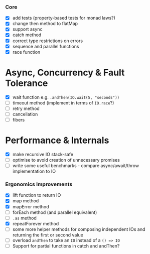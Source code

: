 ### Core

- [x] add tests (property-based tests for monad laws?)
- [x] change then method to flatMap
- [x] support async
- [X] catch method
- [X] correct type restrictions on errors
- [x] sequence and parallel functions
- [x] race function

# Async, Concurrency & Fault Tolerance

- [x] wait function e.g. `.andThen(IO.wait(5, "seconds"))`
- [ ] timeout method (implement in terms of `IO.race`?)
- [ ] retry method
- [ ] cancellation
- [ ] fibers

# Performance & Internals

- [x] make recursive IO stack-safe
- [ ] optimise to avoid creation of unnecessary promises
- [ ] write some useful benchmarks - compare async/await/throw implementation to IO

### Ergonomics Improvements

- [x] lift function to return IO
- [X] map method
- [X] mapError method
- [ ] forEach method (and parallel equivalent)
- [ ] `.as` method
- [x] repeatForever method
- [ ] some more helper methods for composing independent IOs and returning the first or second value
- [ ] overload `andThen` to take an `IO` instead of a `() => IO`
- [ ] Support for partial functions in catch and andThen?